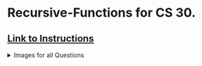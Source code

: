 # Recursive-Functions for CS 30.
## [Link to Instructions](https://drive.google.com/file/d/1C2XJAM7lkqgYKahZSKwaLSoCflPb4290/view?pli=1)
<details>
<summary>Images for all Questions</summary>

# This is here.

<summary>How does Recursive Functions correlate to Merge Sorting?</summary>

# :shrug: its being added later why are u looking rn lmao
</details>